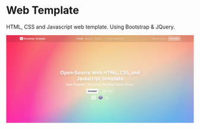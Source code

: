 # Web Template
HTML, CSS and Javascript web template. Using Bootstrap & JQuery.

![Thumbnail](thumbnail.png)
